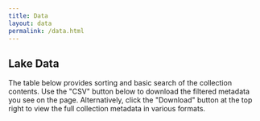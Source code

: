 ```yaml
---
title: Data
layout: data
permalink: /data.html
---
```


## Lake Data

The table below provides sorting and basic search of the collection contents. 
Use the "CSV" button below to download the filtered metadata you see on the page. 
Alternatively, click the "Download" button at the top right to view the full collection metadata in various formats. 
